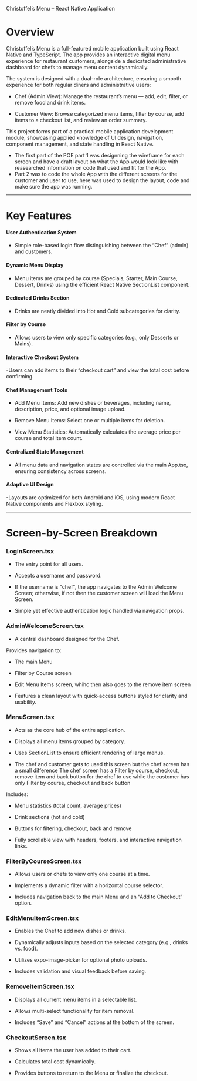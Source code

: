 Christoffel’s Menu – React Native Application
# Overview

Christoffel’s Menu is a full-featured mobile application built using React Native and TypeScript.
The app provides an interactive digital menu experience for restaurant customers, alongside a dedicated administrative dashboard for chefs to manage menu content dynamically.

The system is designed with a dual-role architecture, ensuring a smooth experience for both regular diners and administrative users:

- Chef (Admin View): Manage the restaurant’s menu — add, edit, filter, or remove food and drink items.

- Customer View: Browse categorized menu items, filter by course, add items to a checkout list, and review an order summary.

This project forms part of a practical mobile application development module, showcasing applied knowledge of UI design, navigation, component management, and state handling in React Native.

- The first part of the POE part 1 was designning the wireframe for each screen and have a draft layout on what the App would look like with reasearched information on code that used and fit for the App.
- Part 2 was to code the whole App with the different screens for the customer and user to use, here was used to design the layout, code and make sure the app was running.

--- 

# Key Features

#### User Authentication System
- Simple role-based login flow distinguishing between the “Chef” (admin) and  customers.

#### Dynamic Menu Display
- Menu items are grouped by course (Specials, Starter, Main Course, Dessert, Drinks) using the efficient React Native SectionList component.

#### Dedicated Drinks Section
- Drinks are neatly divided into Hot and Cold subcategories for clarity.

#### Filter by Course
- Allows users to view only specific categories (e.g., only Desserts or Mains).

#### Interactive Checkout System
-Users can add items to their “checkout cart” and view the total cost before confirming.

#### Chef Management Tools

- Add Menu Items: Add new dishes or beverages, including name, description, price, and optional image upload.

- Remove Menu Items: Select one or multiple items for deletion.

- View Menu Statistics: Automatically calculates the average price per course and total item count.

#### Centralized State Management
- All menu data and navigation states are controlled via the main App.tsx, ensuring consistency across screens.

#### Adaptive UI Design
-Layouts are optimized for both Android and iOS, using modern React Native components and Flexbox styling.

---

# Screen-by-Screen Breakdown
### LoginScreen.tsx
- The entry point for all users.

- Accepts a username and password.

- If the username is "chef", the app navigates to the Admin Welcome Screen; otherwise, if not then the customer screen will load the Menu Screen.

- Simple yet effective authentication logic handled via navigation props.

### AdminWelcomeScreen.tsx

- A central dashboard designed for the Chef.

 Provides navigation to:

- The main Menu

- Filter by Course screen

- Edit Menu Items screen, whihc then also goes to the remove item screen

- Features a clean layout with quick-access buttons styled for clarity and usability.

### MenuScreen.tsx

- Acts as the core hub of the entire application.

- Displays all menu items grouped by category.

- Uses SectionList to ensure efficient rendering of large menus.

- The chef and customer gets to used this screen but the chef screen has a small difference
  The chef screen has a Filter by course, checkout, remove item and back button for the chef to use
  while the customer has only Filter by course, checkout and back button  

Includes:

- Menu statistics (total count, average prices)

- Drink sections (hot and cold)

- Buttons for filtering, checkout, back and remove 

- Fully scrollable view with headers, footers, and interactive navigation links.

### FilterByCourseScreen.tsx

- Allows users or chefs to view only one course at a time.

- Implements a dynamic filter with a horizontal course selector.

- Includes navigation back to the main Menu and an “Add to Checkout” option.

### EditMenuItemScreen.tsx

- Enables the Chef to add new dishes or drinks.

- Dynamically adjusts inputs based on the selected category (e.g., drinks vs. food).

- Utilizes expo-image-picker for optional photo uploads.

- Includes validation and visual feedback before saving.

### RemoveItemScreen.tsx

- Displays all current menu items in a selectable list.

- Allows multi-select functionality for item removal.

- Includes “Save” and “Cancel” actions at the bottom of the screen.

### CheckoutScreen.tsx

- Shows all items the user has added to their cart.

- Calculates total cost dynamically.

- Provides buttons to return to the Menu or finalize the checkout.
